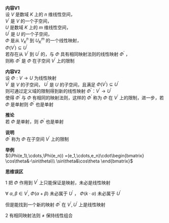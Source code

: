 **内容V1**  
设 $V$ 是数域 $K$ 上的 $n$ 维线性空间，  
 $V^\prime$ 是 $V$ 的一个子空间，  
 $U$ 是数域 $K$ 上的 $m$ 维线性空间，  
 $U^\prime$ 是 $U$ 的一个子空间，  
 $\Phi$ 是从 $V_K^n$ 到 $U_K^m$ 的一个线性映射，  
 $\Phi(V^\prime)\subseteq U^\prime$   
若存在从 $V^\prime$ 到 $U^\prime$ 的，与 $\Phi$ 具有相同映射法则的线性映射 $\Phi^\prime$ ，  
则称 $\Phi^\prime$ 是 $\Phi$ 在子空间 $V^\prime$ 上的限制  
  
**内容V2**  
设 $\Phi:V\rightarrow U$ 为线性映射  
 $V^\prime$ 是 $V$ 的子空间， $U^\prime$ 是 $U$ 的子空间，且满足 $\Phi(V^\prime)\subseteq U^\prime$   
则可通过定义域的限制得到新的线性映射 $\Phi^\prime：V^\prime\rightarrow U^\prime$   
使得 $\Phi^\prime$ 与 $\Phi$ 有相同的映射法则，这样的 $\Phi^\prime$ 称为 $\Phi$ 在 $V^\prime$ 上的限制，进一步，若 $\Phi$ 是单射则 $\Phi^\prime$ 也是单射  
  
**推论**  
若 $\Phi$ 是单射，则 $\Phi^\prime$ 也是单射  
  
**说明**  
 $\Phi^\prime$ 称为 $\Phi$ 在子空间 $V^\prime$ 上的限制  
  
**举例**  
 $(\Phi(e_1),\cdots,\Phi(e_n))  
=(e_1,\cdots,e_n)\cdot\begin{bmatrix}  
\cos\theta&-\sin\theta\\\   
\sin\theta&\cos\theta  
\end{bmatrix}$   
  
**思维误区**  
  
1 把 $\Phi$ 作用到 $V^\prime$ 上只能保证是映射，未必是线性映射  
  
 $\forall\ \alpha,\beta\in V^\prime,\ \Phi(\alpha+\beta)$ 未必属于 $U^\prime$ ， $\Phi(k\cdot\alpha)$ 未必属于 $U^\prime$   
  
但是能找到一个新的映射 $\Phi^\prime$ 在 $V^\prime,U^\prime$ 上是线性映射  
  
2 有相同映射法则 $\neq$ 保持线性组合  
